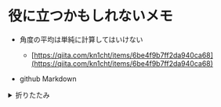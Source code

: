 # 役に立つかもしれないメモ

- 角度の平均は単純に計算してはいけない
  - [https://qiita.com/kn1cht/items/6be4f9b7ff2da940ca68](https://qiita.com/kn1cht/items/6be4f9b7ff2da940ca68)

- github Markdown
<details>
  <summary>折りたたみ</summary>

  ```
  <details>
  <summary>折りたたみ</summary>

  ↑空行を入れた方が良い
  内容内容内容内容内容
  </details>
  ```
</details>




